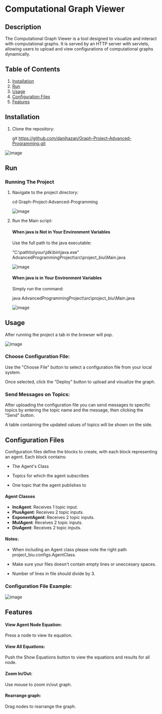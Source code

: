 # Computational Graph Viewer

## Description
The Computational Graph Viewer is a tool designed to visualize and interact with computational graphs. It is served by an HTTP server with servlets, allowing users to upload and view configurations of computational graphs dynamically.

## Table of Contents
1. [Installation](#installation)
2. [Run](#run)
3. [Usage](#usage)
4. [Configuration Files](#configuration-files)
5. [Features](#features)

## Installation

1. Clone the repository:
   
   git https://github.com/danihazan/Graph-Project-Advanced-Programming.git
   
![image](https://github.com/user-attachments/assets/b067c999-d148-476a-b731-176cfe5ede21)

## Run
### Running The Project

   1. Navigate to the project directory:

      cd Graph-Project-Advanced-Programming
      
      ![image](https://github.com/user-attachments/assets/5e370235-a531-45a6-94b0-32643377f37d)
   3. Run the Main script:
      
      #### When java is Not in Your Environment Variables
      
         Use the full path to the java executable:
      
         "C:\path\to\your\jdk\bin\java.exe" AdvancedProgrammingProject\src\project_biu\Main.java
      
         ![image](https://github.com/user-attachments/assets/cc04bd45-0c11-41c0-a05f-40e4b13cb072)


      #### When java is in Your Environment Variables
      
      Simply run the command:
      
      java AdvancedProgrammingProject\src\project_biu\Main.java
      
      ![image](https://github.com/user-attachments/assets/e718a0bf-0c39-4413-9c27-1f54becc3587)

## Usage
After running the project a tab in the browser will pop.

![image](https://github.com/user-attachments/assets/e201bc08-47ce-4eae-ac9d-46b639989346)

### Choose Configuration File:
Use the "Choose File" button to select a configuration file from your local system.

Once selected, click the "Deploy" button to upload and visualize the graph.

### Send Messages on Topics:

 After uploading the configuration file you can send messages to specific topics by entering the topic name and the message, then clicking the "Send" button.

 A table containing the updated values of topics will be shown on the side.

## Configuration Files

Configuration files define the blocks to create, with each block representing an agent. Each block contains:

- The Agent's Class

- Topics for which the agent subscribes

- One topic that the agent publishes to


#### Agent Classes
- **IncAgent**: Receives 1 topic input.
- **PlusAgent**: Receives 2 topic inputs.
- **ExponentAgent**: Receives 2 topic inputs.
- **MulAgent**: Receives 2 topic inputs.
- **DivAgent**: Receives 2 topic inputs.

#### Notes:
- When including an Agent class please note the right path project_biu.configs.AgentClass.

- Make sure your files doesn't contain empty lines or uneccesary spaces.

- Number of lines in file should divide by 3.

### Configuration File Example:

![image](https://github.com/user-attachments/assets/3927b031-b1ea-4193-bbc6-842e1a60bfb8)

## Features

#### View Agent Node Equation:

Press a node to view its equation.

#### View All Equations:

Push the Show Equations button to view the equations and results for all node.

#### Zoom In/Out:

Use mouse to zoom in/out graph.

#### Rearrange graph:

Drag nodes to rearrange the graph.








